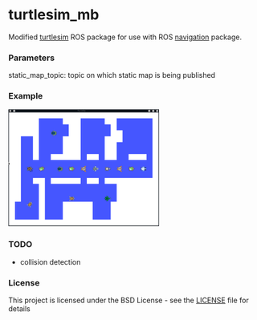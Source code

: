 # turtlesim_mb

Modified [turtlesim](http://wiki.ros.org/turtlesim) ROS package for use with ROS [navigation](http://wiki.ros.org/navigation) package.

### Parameters
static_map_topic: topic on which static map is being published

### Example
<img src="example.png" width="300">

### TODO
- collision detection

### License
This project is licensed under the BSD License - see the [LICENSE](LICENSE) file for details
